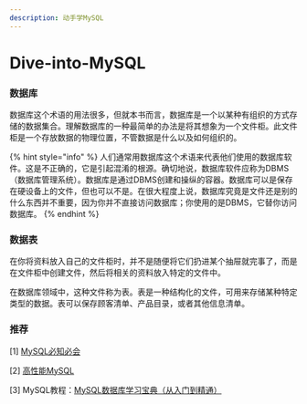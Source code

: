 ```yaml
---
description: 动手学MySQL
---
```


# Dive-into-MySQL

### 数据库

数据库这个术语的用法很多，但就本书而言，数据库是一个以某种有组织的方式存储的数据集合。理解数据库的一种最简单的办法是将其想象为一个文件柜。此文件柜是一个存放数据的物理位置，不管数据是什么以及如何组织的。

{% hint style="info" %}
人们通常用数据库这个术语来代表他们使用的数据库软件。这是不正确的，它是引起混淆的根源。确切地说，数据库软件应称为DBMS（数据库管理系统）。数据库是通过DBMS创建和操纵的容器。数据库可以是保存在硬设备上的文件，但也可以不是。在很大程度上说，数据库究竟是文件还是别的什么东西并不重要，因为你并不直接访问数据库；你使用的是DBMS，它替你访问数据库。
{% endhint %}

### 数据表

在你将资料放入自己的文件柜时，并不是随便将它们扔进某个抽屉就完事了，而是在文件柜中创建文件，然后将相关的资料放入特定的文件中。

在数据库领域中，这种文件称为表。表是一种结构化的文件，可用来存储某种特定类型的数据。表可以保存顾客清单、产品目录，或者其他信息清单。

### 推荐

\[1\] [MySQL必知必会](https://book.douban.com/subject/3354490/)

\[2\] [高性能MySQL](https://book.douban.com/subject/23008813/)

\[3\] MySQL教程：[MySQL数据库学习宝典（从入门到精通）](http://c.biancheng.net/mysql/)

